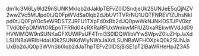 dm1lc3M6Ly9ld29nSUNKMklqb2dJaklpTEFvZ0lDSndjeUk2SUNJeE5qQjNZV2wwZVc5MUlpd0tJQ0FpWVdSa0lqb2dJbUV1TVRrNU1UQTFNREV1ZUhsNklpd0tJQ0FpY0c5eWRDSTZJRFU1TXpFd0xBb2dJQ0pwWkNJNklDSTJPV0kzTVdGbFpDMWtOREpoTFRRd04yRXRaRFUxWmkwMFlUZGxaREkwWVdJd09HVWlMQW9nSUNKaGFXUWlPaUF4Tml3S0lDQWlibVYwSWpvZ0luZHpJaXdLSUNBaWRIbHdaU0k2SUNKdWIyNWxJaXdLSUNBaWFHOXpkQ0k2SUNJaUxBb2dJQ0p3WVhSb0lqb2dJaThpTEFvZ0lDSjBiSE1pT2lBaWRHeHpJZ3A5
